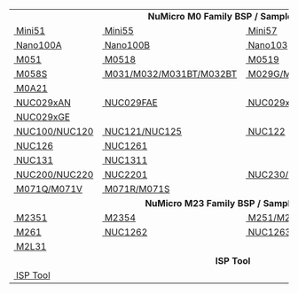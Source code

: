 

<table width="100%">
  <tr>
      <td align="center" colspan="4"><b> NuMicro M0 Family BSP / Sample Code</b></td>
  </tr>
  <tr>
      <td style="width:25px"><a href="https://github.com/OpenNuvoton/Mini51BSP" style="display:block;">&nbsp;Mini51</a></td> 
      <td style="width:25px"><a href="https://github.com/OpenNuvoton/Mini55BSP" style="display:block;">&nbsp;Mini55</a></td>
      <td style="width:25px"><a href="https://github.com/OpenNuvoton/Mini57BSP" style="display:block;">&nbsp;Mini57</a></td>
      <td style="width:25px"><a href="https://github.com/OpenNuvoton/Mini58BSP" style="display:block;">&nbsp;Mini58</a></td> 
  </tr>
  <tr>
      <td style="width:25px"><a href="https://github.com/OpenNuvoton/Nano100A_BSP" style="display:block;">&nbsp;Nano100A</a></td>
      <td style="width:25px"><a href="https://github.com/OpenNuvoton/Nano100B_BSP" style="display:block;">&nbsp;Nano100B</a></td>
      <td style="width:25px"><a href="https://github.com/OpenNuvoton/Nano103BSP" style="display:block;">&nbsp;Nano103</a></td>
      <td style="width:25px"><a href="https://github.com/OpenNuvoton/Nano102_112BSP" style="display:block;">&nbsp;Nano112</a></td>
  </tr>
  <tr>
      <td style="width:25px"><a href="https://github.com/OpenNuvoton/M051BSP" style="display:block;">&nbsp;M051</a></td>
      <td style="width:25px"><a href="https://github.com/OpenNuvoton/M0518BSP" style="display:block;">&nbsp;M0518</a></td>
      <td style="width:25px"><a href="https://github.com/OpenNuvoton/M0519BSP" style="display:block;">&nbsp;M0519</a></td>
      <td style="width:25px"><a href="https://github.com/OpenNuvoton/M0564BSP" style="display:block;">&nbsp;M0564</a></td>
  </tr>
  <tr>
      <td style="width:25px"><a href="https://github.com/OpenNuvoton/M058S" style="display:block;">&nbsp;M058S</a></td>
      <td style="width:25px"><a href="https://github.com/OpenNuvoton/M031BSP" style="display:block;">&nbsp;M031/M032/M031BT/M032BT</a></td>
      <td style="width:25px"><a href="https://github.com/OpenNuvoton/M030GBSP" style="display:block;">&nbsp;M029G/M030G/M031G</a></td>
      <td style="width:25px"><a href="https://github.com/OpenNuvoton/M091BSP" style="display:block;">&nbsp;M091</a></td>
      <td style="width:25px">&nbsp;</td>
  </tr>
  <tr>
      <td style="width:25px"><a href="https://github.com/OpenNuvoton/M0A21BSP" style="display:block;">&nbsp;M0A21</a></td>
      <td style="width:25px">&nbsp;</td>
      <td style="width:25px">&nbsp;</td>
      <td style="width:25px">&nbsp;</td>
  </tr>
  <tr>
      <td style="width:25px"><a href="https://github.com/OpenNuvoton/NUC029xANBSP" style="display:block;">&nbsp;NUC029xAN</a></td>
      <td style="width:25px"><a href="https://github.com/OpenNuvoton/NUC029FAE_BSP" style="display:block;">&nbsp;NUC029FAE</a></td>
      <td style="width:25px"><a href="https://github.com/OpenNuvoton/NUC029xEE" style="display:block;">&nbsp;NUC029xEE</a></td>
      <td style="width:25px"><a href="https://github.com/OpenNuvoton/NUC029xDE" style="display:block;">&nbsp;NUC029xDE</a></td>
  </tr>
  <tr>
      <td style="width:25px"><a href="https://github.com/OpenNuvoton/NUC029xGE_BSP" style="display:block;">&nbsp;NUC029xGE</a></td>
      <td style="width:25px">&nbsp;</td>
      <td style="width:25px">&nbsp;</td>
      <td style="width:25px">&nbsp;</td>
  </tr>
  <tr>
      <td style="width:25px"><a href="https://github.com/OpenNuvoton/NUC100BSP" style="display:block;">&nbsp;NUC100/NUC120</a></td>
      <td style="width:25px"><a href="https://github.com/OpenNuvoton/NUC121_125BSP" style="display:block;">&nbsp;NUC121/NUC125</a></td>
      <td style="width:25px"><a href="https://github.com/OpenNuvoton/NUC122BSP" style="display:block;">&nbsp;NUC122</a></td>
      <td style="width:25px"><a href="https://github.com/OpenNuvoton/NUC123BSP" style="display:block;">&nbsp;NUC123</a></td>
  </tr>
  <tr>
      <td style="width:25px"><a href="https://github.com/OpenNuvoton/NUC126BSP" style="display:block;">&nbsp;NUC126</a></td>
      <td style="width:25px"><a href="https://github.com/OpenNuvoton/NUC1261BSP" style="display:block;">&nbsp;NUC1261</a></td>
      <td style="width:25px">&nbsp;</td>
      <td style="width:25px">&nbsp;</td>
  </tr>
  <tr>
      <td style="width:25px"><a href="https://github.com/OpenNuvoton/NUC131BSP" style="display:block;">&nbsp;NUC131</a></td>
      <td style="width:25px"><a href="https://github.com/OpenNuvoton/nuc1311bsp" style="display:block;">&nbsp;NUC1311</a></td>
      <td style="width:25px">&nbsp;</td>
      <td style="width:25px">&nbsp;</td>
  </tr>
  <tr>
      <td style="width:25px"><a href="https://github.com/OpenNuvoton/NUC200_220BSP" style="display:block;">&nbsp;NUC200/NUC220</a></td>
      <td style="width:25px"><a href="https://github.com/OpenNuvoton/NUC2201BSP" style="display:block;">&nbsp;NUC2201</a></td>
      <td style="width:25px"><a href="https://github.com/OpenNuvoton/NUC230_240BSP" style="display:block;">&nbsp;NUC230/NUC240</a></td>
      <td style="width:25px"><a href="https://github.com/OpenNuvoton/M071M_BSP" style="display:block;">&nbsp;M071M</a></td>
  </tr>
  <tr>
      <td style="width:25px"><a href="https://github.com/OpenNuvoton/M071Q_M071V_BSP" style="display:block;">&nbsp;M071Q/M071V</a></td>
      <td style="width:25px"><a href="https://github.com/OpenNuvoton/M071R_M071S_BSP" style="display:block;">&nbsp;M071R/M071S</a></td>
      <td style="width:25px">&nbsp;</td>
      <td style="width:25px">&nbsp;</td>
  </tr>
  <tr>
      <td align="center" colspan="4"><b> NuMicro M23 Family BSP / Sample Code</b></td>
  </tr>
   <tr>
      <td style="width:25px"><a href="https://github.com/OpenNuvoton/M2351BSP" style="display:block;">&nbsp;M2351</a></td>
      <td style="width:25px"><a href="https://github.com/OpenNuvoton/M2354BSP" style="display:block;">&nbsp;M2354</a></td>
      <td style="width:25px"><a href="https://github.com/OpenNuvoton/M251BSP" style="display:block;">&nbsp;M251/M252/M254/M256/M258</a></td>
      <td style="width:25px"><a href="https://github.com/OpenNuvoton/M253BSP" style="display:block;">&nbsp;M253</a></td>
  </tr>
  <tr>
      <td style="width:25px"><a href="https://github.com/OpenNuvoton/M261BSP" style="display:block;">&nbsp;M261</a></td>
      <td style="width:25px"><a href="https://github.com/OpenNuvoton/NUC1262BSP" style="display:block;">&nbsp;NUC1262</a></td>    
      <td style="width:25px"><a href="https://github.com/OpenNuvoton/nuc1263bsp" style="display:block;">&nbsp;NUC1263</a></td>    
      <td style="width:25px"><a href="https://github.com/OpenNuvoton/M2003bsp" style="display:block;">&nbsp;M2003</a></td> 
  </tr>
  <tr>
      <td style="width:25px"><a href="https://github.com/OpenNuvoton/M2L31BSP" style="display:block;">&nbsp;M2L31</a></td>
  </tr>  
  <tr>
      <td align="center" colspan="4"><b> ISP Tool</b></td>
  </tr>
  <tr>
      <td style="width:25px"><a href="https://github.com/OpenNuvoton/ISPTool" style="display:block;">&nbsp;ISP Tool</a></td>
      <td style="width:25px">&nbsp;</td>
      <td style="width:25px">&nbsp;</td>
      <td style="width:25px">&nbsp;</td>
  </tr>
  </table>
